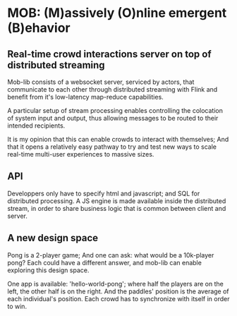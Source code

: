 # MOB: (M)assively (O)nline emergent (B)ehavior 

## Real-time crowd interactions server on top of distributed streaming

Mob-lib consists of a websocket server, serviced by actors, that communicate to each other through distributed streaming with Flink and benefit from it's low-latency map-reduce capabilities. 

A particular setup of stream processing enables controlling the colocation of system input and output, thus allowing messages to be routed to their intended recipients.

It is my opinion that this can enable crowds to interact with themselves; And that it opens a relatively easy pathway to try and test new ways to scale real-time multi-user experiences to massive sizes.

## API

Developpers only have to specify html and javascript; and SQL for distributed processing. A JS engine is made available inside the distributed stream, in order to share business logic that is common between client and server.

## A new design space

Pong is a 2-player game; And one can ask: what would be a 10k-player pong? Each could have a different answer, and mob-lib can enable exploring this design space.

One app is available: 'hello-world-pong'; where half the players are on the left, the other half is on the right. And the paddles' position is the average of each individual's position. Each crowd has to synchronize with itself in order to win.

